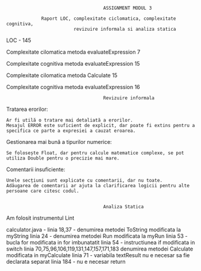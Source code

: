                                         ASSIGNMENT MODUL 3
 
                 Raport LOC, complexitate ciclomatica, complexitate cognitiva,
                             revizuire informala si analiza statica

 LOC - 145

 Complexitate cilomatica metoda evaluateExpression 7
 
 Complexitate cognitiva metoda evaluateExpression 15

 Complexitate cilomatica metoda Calculate 15

 Complexitate cognitiva metoda evaluateExpression 16

                                        Revizuire informala
Tratarea erorilor:

    Ar fi utilă o tratare mai detaliată a erorilor. 
    Mesajul ERROR este suficient de explicit, dar poate fi extins pentru a specifica ce parte a expresiei a cauzat eroarea.
    
Gestionarea mai bună a tipurilor numerice:

    Se folosește Float, dar pentru calcule matematice complexe, se pot utiliza Double pentru o precizie mai mare.

Comentarii insuficiente:

    Unele secțiuni sunt explicate cu comentarii, dar nu toate.
    Adăugarea de comentarii ar ajuta la clarificarea logicii pentru alte persoane care citesc codul.


                                        Analiza Statica
Am folosit instrumentul Lint

calculator.java - linia 18,37 - denumirea metodei ToString modificata la myString
                  linia 24 -    denumirea metodei Run modificata la myRun
                  linia 53 -    bucla for modificata in for imbunatatit
                  linia 54 -    instructiunea if modificata in switch
                  linia 70,75,96,106,119,131,147,157,171,183 denumirea metodei Calculate modificata in myCalculate
                  linia 71 - variabila textResult nu e necesar sa fie declarata separat
                  linia 184 - nu e necesar return
                                        
